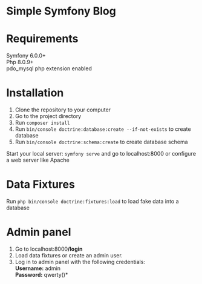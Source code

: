 # Simple Symfony Blog

# Requirements
Symfony 6.0.0+ <br>
Php 8.0.9+ <br>
pdo_mysql php extension enabled

# Installation

1. Clone the repository to your computer
2. Go to the project directory
3. Run `composer install`
4. Run `bin/console doctrine:database:create --if-not-exists` to create database
5. Run `bin/console doctrine:schema:create` to create database schema

Start your local server: `symfony serve` and go to localhost:8000 or configure a web server like Apache

# Data Fixtures
Run `php bin/console doctrine:fixtures:load` to load fake data into a database

# Admin panel
1. Go to localhost:8000<b>/login</b>
2. Load data fixtures or create an admin user.
3. Log in to admin panel with the following credentials: <br>
<b>Username:</b> admin <br>
<b>Password:</b> qwerty()*
